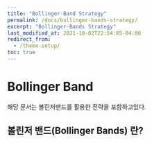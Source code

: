 ```yaml
---
title: "Bollinger Band Strategy"
permalink: /docs/bollinger-bands-strategy/
excerpt: "Bollinger-Bands Strategy"
last_modified_at: 2021-10-02T22:54:05-04:00
redirect_from:
  - /theme-setup/
toc: true
---
```


# Bollinger Band

해당 문서는 볼린저밴드를 활용한 전략을 포함하고있다.

## 볼린저 밴드(Bollinger Bands) 란?
